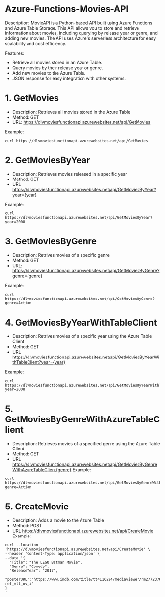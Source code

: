 # Azure-Functions-Movies-API

Description:
MovieAPI is a Python-based API built using Azure Functions and Azure Table Storage. This API allows you to store and retrieve information about movies, including querying by release year or genre, and adding new movies. The API uses Azure's serverless architecture for easy scalability and cost efficiency.

Features: 
- Retrieve all movies stored in an Azure Table.
- Query movies by their release year or genre.
- Add new movies to the Azure Table.
- JSON response for easy integration with other systems.

# 1. GetMovies
- Description: Retrieves all movies stored in the Azure Table
- Method: GET
- URL: https://dlvmoviesfunctionapi.azurewebsites.net/api/GetMovies

Example: 
```
curl https://dlvmoviesfunctionapi.azurewebsites.net/api/GetMovies
```
# 2. GetMoviesByYear
- Description: Retrieves movies released in a specific year
- Method: GET
- URL https://dlvmoviesfunctionapi.azurewebsites.net/api/GetMoviesByYear?year={year}

Example:
```
curl https://dlvmoviesfunctionapi.azurewebsites.net/api/GetMoviesByYear?year=2008
```
# 3. GetMoviesByGenre
- Description: Retrives movies of a specific genre
- Method: GET
- URL: https://dlvmoviesfunctionapi.azurewebsites.net/api/GetMoviesByGenre?genre={genre}

Example:
```
curl https://dlvmoviesfunctionapi.azurewebsites.net/api/GetMoviesByGenre?genre=Action
```
# 4. GetMoviesByYearWithTableClient
- Description: Retrives movies of a specific year using the Azure Table Client
- Method: GET
- URL https://dlvmoviesfunctionapi.azurewebsites.net/api/GetMoviesByYearWithTableClient?year={year}

Example:
```
curl https://dlvmoviesfunctionapi.azurewebsites.net/api/GetMoviesByYearWithTableClient?year=2008
```
# 5. GetMoviesByGenreWithAzureTableClient
- Description: Retrieves movies of a specified genre using the Azure Table Client
- Method: GET
- URL https://dlvmoviesfunctionapi.azurewebsites.net/api/GetMoviesByGenreWithAzureTableClient{genre}
Example:
```
curl https://dlvmoviesfunctionapi.azurewebsites.net/api/GetMoviesByGenreWithAzureTableClient?genre=Action
```
# 5. CreateMovie
- Description: Adds a movie to the Azure Table
- Method: POST
- URL https://dlvmoviesfunctionapi.azurewebsites.net/api/CreateMovie
Example:
```
curl --location 'https://dlvmoviesfunctionapi.azurewebsites.net/api/CreateMovie' \
--header 'Content-Type: application/json' \
--data '{
  "Title": "The LEGO Batman Movie",
  "Genre": "Comedy",
  "ReleaseYear": "2017",
  "posterURL":"https://www.imdb.com/title/tt4116284/mediaviewer/rm2772370432/?ref_=tt_ov_i"
}
'
```
